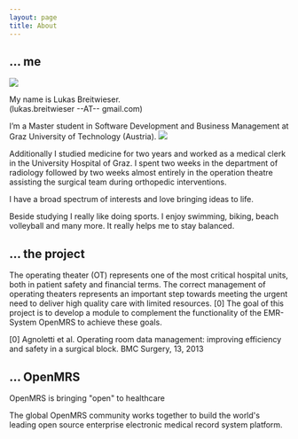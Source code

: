 ```yaml
---
layout: page
title: About
---
```


## ... me
<img src="../public/profile_picture.jpg" />

My name is Lukas Breitwieser.<br>
(lukas.breitwieser --AT-- gmail.com) 

I’m a Master student in Software Development and Business Management at Graz University of Technology (Austria). 
<img src="../public/TU_Graz.jpg" />

Additionally I studied medicine for two years and worked as a medical clerk in the University Hospital of Graz. I spent two weeks in the department of radiology followed by two weeks almost entirely in the operation theatre assisting the surgical team during orthopedic interventions.

I have a broad spectrum of interests and love bringing ideas to life.

Beside studying I really like doing sports. I enjoy swimming, biking, beach volleyball and many more. 
It really helps me to stay balanced. 

## ... the project
The operating theater (OT) represents one of the most critical hospital units, both in patient safety and financial terms. 
The correct management of operating theaters represents an important step towards meeting the urgent need to deliver high quality care with limited resources. [0] 
The goal of this project is to develop a module to complement the functionality of the EMR-System OpenMRS to achieve these goals.

[0] Agnoletti et al. Operating room data management: improving efficiency and safety in a surgical block. BMC Surgery, 13, 2013
## ... OpenMRS
<p class="message">
  OpenMRS is bringing "open" to healthcare
</p>
The global OpenMRS community works together to build the world's leading open source enterprise electronic medical record system platform.


